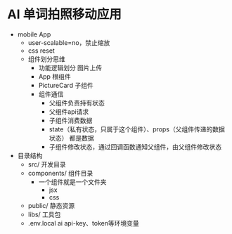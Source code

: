 # AI 单词拍照移动应用

- mobile App
  - user-scalable=no，禁止缩放
  - css reset
  - 组件划分思维
    - 功能逻辑划分 图片上传
    - App 根组件
    - PictureCard 子组件
    - 组件通信
      - 父组件负责持有状态
      - 父组件api请求
      - 子组件消费数据
      - state（私有状态，只属于这个组件）、props（父组件传递的数据状态） 都是数据
      - 子组件修改状态，通过回调函数通知父组件，由父组件修改状态
- 目录结构
  - src/ 开发目录
  - components/ 组件目录
    - 一个组件就是一个文件夹
      - jsx
      - css
  - public/ 静态资源
  - libs/ 工具包
  - .env.local ai api-key、token等环境变量